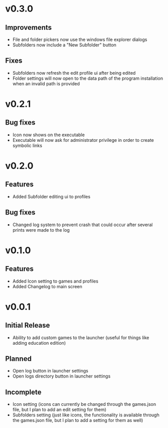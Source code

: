 # v0.3.0

## Improvements

- File and folder pickers now use the windows file explorer dialogs
- Subfolders now include a "New Subfolder" button

## Fixes

- Subfolders now refresh the edit profile ui after being edited
- Folder settings will now open to the data path of the program installation when an invalid path is provided

#

# v0.2.1

## Bug fixes

- Icon now shows on the executable
- Executable will now ask for administrator privilege in order to create symbolic links

#

# v0.2.0

## Features

- Added Subfolder editing ui to profiles

## Bug fixes

- Changed log system to prevent crash that could occur after several prints were made to the log

#

# v0.1.0

## Features

- Added Icon setting to games and profiles
- Added Changelog to main screen

#

# v0.0.1

## Initial Release

- Ability to add custom games to the launcher (useful for things like adding education edition)

## Planned

- Open log button in launcher settings
- Open logs directory button in launcher settings

## Incomplete

- Icon setting (icons can currently be changed through the games.json file, but I plan to add an edit setting for them)
- Subfolders setting (just like icons, the functionality is available through the games.json file, but I plan to add a setting for them as well)
